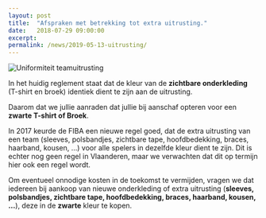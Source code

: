 ```yaml
---
layout: post
title:  "Afspraken met betrekking tot extra uitrusting."
date:   2018-07-29 09:00:00
excerpt: 
permalink: /news/2019-05-13-uitrusting/
---
```


![Uniformiteit teamuitrusting](/news/img/uitrusting.jpg)

In het huidig reglement staat dat de kleur van de **zichtbare onderkleding** (T-shirt en broek) identiek dient te zijn aan de uitrusting.

Daarom dat we jullie aanraden dat jullie bij aanschaf opteren voor een **zwarte T-shirt of Broek**.

In 2017 keurde de FIBA een nieuwe regel goed, dat de extra uitrusting van een team (sleeves, polsbandjes, zichtbare tape, hoofdbedekking, braces, haarband, kousen, …) voor alle spelers in dezelfde kleur dient te zijn. Dit is echter nog geen regel in Vlaanderen, maar we verwachten dat dit op termijn hier ook een regel wordt. 

Om eventueel onnodige kosten in de toekomst te vermijden, vragen we dat iedereen bij aankoop van nieuwe onderkleding of extra uitrusting (__sleeves, polsbandjes, zichtbare tape, hoofdbedekking, braces, haarband, kousen, …__), deze in de **zwarte** kleur te kopen.

